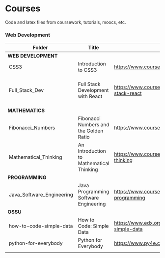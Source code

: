 # Courses

Code and latex files from coursework, tutorials, moocs, etc.

### Web Development

| **Folder** | **Title** | **Source** | **Skills / Tools** |
|---|---|---|---|
| **WEB DEVELOPMENT** |
| &nbsp;CSS3 | Introduction to CSS3 | https://www.coursera.org/learn/introcss | CSS, Web Design |
| &nbsp;Full_Stack_Dev | Full Stack Development with React | https://www.coursera.org/specializations/full-stack-react | Bootstrap, Node.js, jQuery, SASS, Express.js |
| **MATHEMATICS** |
| &nbsp;Fibonacci_Numbers | Fibonacci Numbers and the Golden Ratio | https://www.coursera.org/learn/introcss | Mathematics, Proofs |
| &nbsp;Mathematical_Thinking | An Introduction to Mathematical Thinking | https://www.coursera.org/learn/mathematical-thinking | Number Theory, Real Analysis, Logic |
| **PROGRAMMING** |
| &nbsp;Java_Software_Engineering | Java Programming Software Engineering | https://www.coursera.org/specializations/java-programming | Java, Algorithms |
| **OSSU** |
| &nbsp;how-to-code-simple-data | How to Code: Simple Data | https://www.edx.org/course/how-to-code-simple-data | Algorithms |
| &nbsp;python-for-everybody | Python for Everybody | https://www.py4e.com/lessons | Python |
|  |  |  |  |
